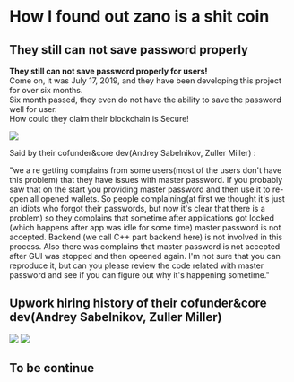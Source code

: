 # How I found out zano is a shit coin


## They still can not save password properly

**They still can not save password properly for users!**  
Come on, it was July 17, 2019, and they have been developing this project for over six months.  
Six month passed, they even do not have the ability to save the password well for user.  
How could they claim their blockchain is Secure!


![](https://user-images.githubusercontent.com/53112434/61601903-1e842b80-ac6a-11e9-97b7-9ed574abd3b3.png)

Said by their cofunder&core dev(Andrey Sabelnikov, Zuller Miller) :  

"we a re getting complains from some users(most of the users don't have this problem) that they have issues with master password. If you probably saw that on the start you providing master password and then use it to re-open all opened wallets. So people complaining(at first we thought it's just an idiots who forgot their passwords, but now it's clear that there is a problem) so they complains that sometime after applications got locked (which happens after app was idle for some time) master password is not accepted. Backend (we call C++ part backend here) is not involved in this process. Also there was complains that master password is not accepted after GUI was stopped and then opeened again. I'm not sure that you can reproduce it, but can you please review the code related with master password and see if you can figure out why it's happening sometime."

## Upwork hiring history of their cofunder&core dev(Andrey Sabelnikov,  Zuller Miller) 

![](https://user-images.githubusercontent.com/53112434/61576711-db15aa00-ab0f-11e9-89da-beb0759195ac.png)
![](https://user-images.githubusercontent.com/53112434/61576845-8d01a600-ab11-11e9-8370-91ec984fa3ae.png)

## To be continue
